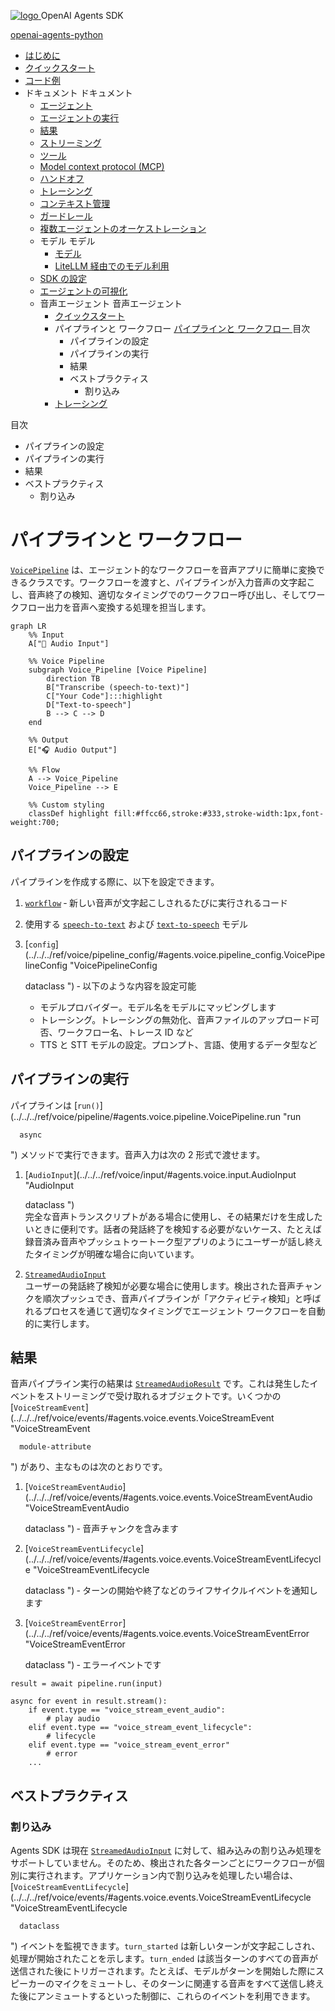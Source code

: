 [ ![logo](../../../assets/logo.svg) ](../../ "OpenAI Agents SDK") OpenAI Agents SDK 

[ openai-agents-python  ](https://github.com/openai/openai-agents-python "リポジトリへ")

  * [ はじめに  ](../../)
  * [ クイックスタート  ](../../quickstart/)
  * [ コード例  ](../../examples/)
  * ドキュメント  ドキュメント 
    * [ エージェント  ](../../agents/)
    * [ エージェントの実行  ](../../running_agents/)
    * [ 結果  ](../../results/)
    * [ ストリーミング  ](../../streaming/)
    * [ ツール  ](../../tools/)
    * [ Model context protocol (MCP)  ](../../mcp/)
    * [ ハンドオフ  ](../../handoffs/)
    * [ トレーシング  ](../../tracing/)
    * [ コンテキスト管理  ](../../context/)
    * [ ガードレール  ](../../guardrails/)
    * [ 複数エージェントのオーケストレーション  ](../../multi_agent/)
    * モデル  モデル 
      * [ モデル  ](../../models/)
      * [ LiteLLM 経由でのモデル利用  ](../../models/litellm/)
    * [ SDK の設定  ](../../config/)
    * [ エージェントの可視化  ](../../visualization/)
    * 音声エージェント  音声エージェント 
      * [ クイックスタート  ](../quickstart/)
      * パイプラインと ワークフロー  [ パイプラインと ワークフロー  ](./) 目次 
        * パイプラインの設定 
        * パイプラインの実行 
        * 結果 
        * ベストプラクティス 
          * 割り込み 
      * [ トレーシング  ](../tracing/)



目次 

  * パイプラインの設定 
  * パイプラインの実行 
  * 結果 
  * ベストプラクティス 
    * 割り込み 



# パイプラインと ワークフロー

[`VoicePipeline`](../../../ref/voice/pipeline/#agents.voice.pipeline.VoicePipeline "VoicePipeline") は、エージェント的なワークフローを音声アプリに簡単に変換できるクラスです。ワークフローを渡すと、パイプラインが入力音声の文字起こし、音声終了の検知、適切なタイミングでのワークフロー呼び出し、そしてワークフロー出力を音声へ変換する処理を担当します。
    
    
    graph LR
        %% Input
        A["🎤 Audio Input"]
    
        %% Voice Pipeline
        subgraph Voice_Pipeline [Voice Pipeline]
            direction TB
            B["Transcribe (speech-to-text)"]
            C["Your Code"]:::highlight
            D["Text-to-speech"]
            B --> C --> D
        end
    
        %% Output
        E["🎧 Audio Output"]
    
        %% Flow
        A --> Voice_Pipeline
        Voice_Pipeline --> E
    
        %% Custom styling
        classDef highlight fill:#ffcc66,stroke:#333,stroke-width:1px,font-weight:700;
    

## パイプラインの設定

パイプラインを作成する際に、以下を設定できます。

  1. [`workflow`](../../../ref/voice/workflow/#agents.voice.workflow.VoiceWorkflowBase "VoiceWorkflowBase") ‐ 新しい音声が文字起こしされるたびに実行されるコード
  2. 使用する [`speech-to-text`](../../../ref/voice/model/#agents.voice.model.STTModel "STTModel") および [`text-to-speech`](../../../ref/voice/model/#agents.voice.model.TTSModel "TTSModel") モデル
  3. [`config`](../../../ref/voice/pipeline_config/#agents.voice.pipeline_config.VoicePipelineConfig "VoicePipelineConfig


  
      dataclass
  ") ‐ 以下のような内容を設定可能
     * モデルプロバイダー。モデル名をモデルにマッピングします
     * トレーシング。トレーシングの無効化、音声ファイルのアップロード可否、ワークフロー名、トレース ID など
     * TTS と STT モデルの設定。プロンプト、言語、使用するデータ型など



## パイプラインの実行

パイプラインは [`run()`](../../../ref/voice/pipeline/#agents.voice.pipeline.VoicePipeline.run "run


  
      async
  ") メソッドで実行できます。音声入力は次の 2 形式で渡せます。

  1. [`AudioInput`](../../../ref/voice/input/#agents.voice.input.AudioInput "AudioInput


  
      dataclass
  ")  
完全な音声トランスクリプトがある場合に使用し、その結果だけを生成したいときに便利です。話者の発話終了を検知する必要がないケース、たとえば録音済み音声やプッシュトゥートーク型アプリのようにユーザーが話し終えたタイミングが明確な場合に向いています。
  2. [`StreamedAudioInput`](../../../ref/voice/input/#agents.voice.input.StreamedAudioInput "StreamedAudioInput")  
ユーザーの発話終了検知が必要な場合に使用します。検出された音声チャンクを順次プッシュでき、音声パイプラインが「アクティビティ検知」と呼ばれるプロセスを通じて適切なタイミングでエージェント ワークフローを自動的に実行します。



## 結果

音声パイプライン実行の結果は [`StreamedAudioResult`](../../../ref/voice/result/#agents.voice.result.StreamedAudioResult "StreamedAudioResult") です。これは発生したイベントをストリーミングで受け取れるオブジェクトです。いくつかの [`VoiceStreamEvent`](../../../ref/voice/events/#agents.voice.events.VoiceStreamEvent "VoiceStreamEvent


  
      module-attribute
  ") があり、主なものは次のとおりです。

  1. [`VoiceStreamEventAudio`](../../../ref/voice/events/#agents.voice.events.VoiceStreamEventAudio "VoiceStreamEventAudio


  
      dataclass
  ") ‐ 音声チャンクを含みます
  2. [`VoiceStreamEventLifecycle`](../../../ref/voice/events/#agents.voice.events.VoiceStreamEventLifecycle "VoiceStreamEventLifecycle


  
      dataclass
  ") ‐ ターンの開始や終了などのライフサイクルイベントを通知します
  3. [`VoiceStreamEventError`](../../../ref/voice/events/#agents.voice.events.VoiceStreamEventError "VoiceStreamEventError


  
      dataclass
  ") ‐ エラーイベントです


    
    
    result = await pipeline.run(input)
    
    async for event in result.stream():
        if event.type == "voice_stream_event_audio":
            # play audio
        elif event.type == "voice_stream_event_lifecycle":
            # lifecycle
        elif event.type == "voice_stream_event_error"
            # error
        ...
    

## ベストプラクティス

### 割り込み

Agents SDK は現在 [`StreamedAudioInput`](../../../ref/voice/input/#agents.voice.input.StreamedAudioInput "StreamedAudioInput") に対して、組み込みの割り込み処理をサポートしていません。そのため、検出された各ターンごとにワークフローが個別に実行されます。アプリケーション内で割り込みを処理したい場合は、[`VoiceStreamEventLifecycle`](../../../ref/voice/events/#agents.voice.events.VoiceStreamEventLifecycle "VoiceStreamEventLifecycle


  
      dataclass
  ") イベントを監視できます。`turn_started` は新しいターンが文字起こしされ、処理が開始されたことを示します。`turn_ended` は該当ターンのすべての音声が送信された後にトリガーされます。たとえば、モデルがターンを開始した際にスピーカーのマイクをミュートし、そのターンに関連する音声をすべて送信し終えた後にアンミュートするといった制御に、これらのイベントを利用できます。
